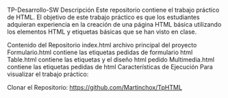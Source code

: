 TP-Desarrollo-SW
Descripción
Este repositorio contiene el trabajo práctico de HTML. El objetivo de este trabajo práctico es que los estudiantes adquieran experiencia en la creación de una página HTML básica utilizando los elementos HTML y etiquetas básicas que se han visto en clase.

Contenido del Repositorio
index.html archivo principal del proyecto
Formulario.html contiene las etiquetas pedidas de formulario html
Table.html contiene las etiquetas y el diseño html pedido
Multimedia.html contiene las etiquetas pedidas de html
Características de Ejecución
Para visualizar el trabajo práctico:

Clonar el Repositorio: https://github.com/Martinchox/TpHTML